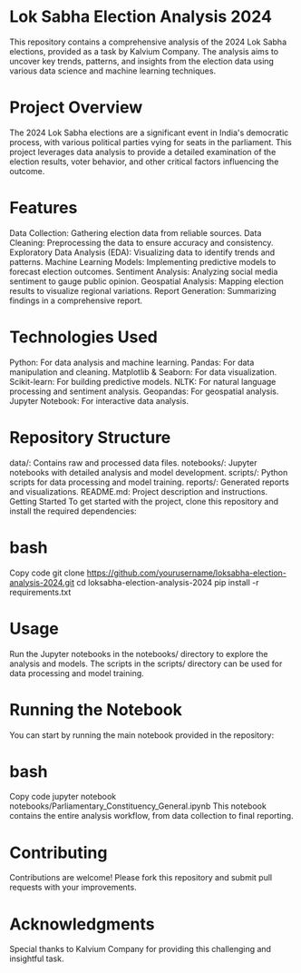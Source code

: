 # Lok Sabha Election Analysis 2024
This repository contains a comprehensive analysis of the 2024 Lok Sabha elections, provided as a task by Kalvium Company. The analysis aims to uncover key trends, patterns, and insights from the election data using various data science and machine learning techniques.

# Project Overview
The 2024 Lok Sabha elections are a significant event in India's democratic process, with various political parties vying for seats in the parliament. This project leverages data analysis to provide a detailed examination of the election results, voter behavior, and other critical factors influencing the outcome.

# Features
Data Collection: Gathering election data from reliable sources.
Data Cleaning: Preprocessing the data to ensure accuracy and consistency.
Exploratory Data Analysis (EDA): Visualizing data to identify trends and patterns.
Machine Learning Models: Implementing predictive models to forecast election outcomes.
Sentiment Analysis: Analyzing social media sentiment to gauge public opinion.
Geospatial Analysis: Mapping election results to visualize regional variations.
Report Generation: Summarizing findings in a comprehensive report.
# Technologies Used
Python: For data analysis and machine learning.
Pandas: For data manipulation and cleaning.
Matplotlib & Seaborn: For data visualization.
Scikit-learn: For building predictive models.
NLTK: For natural language processing and sentiment analysis.
Geopandas: For geospatial analysis.
Jupyter Notebook: For interactive data analysis.
# Repository Structure
data/: Contains raw and processed data files.
notebooks/: Jupyter notebooks with detailed analysis and model development.
scripts/: Python scripts for data processing and model training.
reports/: Generated reports and visualizations.
README.md: Project description and instructions.
Getting Started
To get started with the project, clone this repository and install the required dependencies:

# bash
Copy code
git clone https://github.com/yourusername/loksabha-election-analysis-2024.git
cd loksabha-election-analysis-2024
pip install -r requirements.txt
# Usage
Run the Jupyter notebooks in the notebooks/ directory to explore the analysis and models. The scripts in the scripts/ directory can be used for data processing and model training.

# Running the Notebook
You can start by running the main notebook provided in the repository:

# bash
Copy code
jupyter notebook notebooks/Parliamentary_Constituency_General.ipynb
This notebook contains the entire analysis workflow, from data collection to final reporting.

# Contributing
Contributions are welcome! Please fork this repository and submit pull requests with your improvements.

# Acknowledgments
Special thanks to Kalvium Company for providing this challenging and insightful task.

